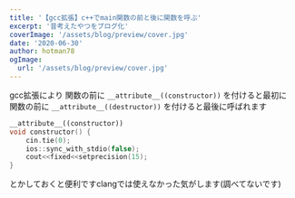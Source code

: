 ```yaml
---
title: '【gcc拡張】c++でmain関数の前と後に関数を呼ぶ'
excerpt: '昔考えたやつをブログ化'
coverImage: '/assets/blog/preview/cover.jpg'
date: '2020-06-30'
author: hotman78
ogImage:
  url: '/assets/blog/preview/cover.jpg'
---
```


gcc拡張により
関数の前に `__attribute__((constructor))` を付けると最初に
関数の前に `__attribute__((destructor))` を付けると最後に呼ばれます

```cpp
__attribute__((constructor))
void constructor() {
    cin.tie(0);
    ios::sync_with_stdio(false);
    cout<<fixed<<setprecision(15);
}
```
とかしておくと便利ですclangでは使えなかった気がします(調べてないです)
